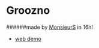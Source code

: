 Groozno
==========

######made by [MonsieurS](https://github.com/MonsieurS) in 16h!

+ [web demo](http://alojzije.github.io/grozno/)
